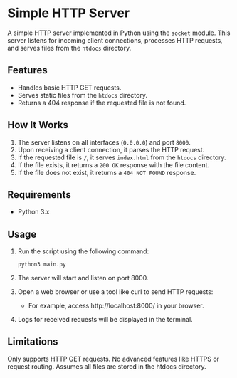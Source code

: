 # Simple HTTP Server  

A simple HTTP server implemented in Python using the `socket` module. This server listens for incoming client connections, processes HTTP requests, and serves files from the `htdocs` directory.  

## Features  

- Handles basic HTTP GET requests.  
- Serves static files from the `htdocs` directory.  
- Returns a 404 response if the requested file is not found.  

## How It Works  

1. The server listens on all interfaces (`0.0.0.0`) and port `8000`.  
2. Upon receiving a client connection, it parses the HTTP request.  
3. If the requested file is `/`, it serves `index.html` from the `htdocs` directory.  
4. If the file exists, it returns a `200 OK` response with the file content.  
5. If the file does not exist, it returns a `404 NOT FOUND` response.  


## Requirements  

- Python 3.x  

## Usage  

1. Run the script using the following command:  

   ```bash
   python3 main.py
   ```
2. The server will start and listen on port 8000.

3. Open a web browser or use a tool like curl to send HTTP requests:
   - For example, access http://localhost:8000/ in your browser.
     
4. Logs for received requests will be displayed in the terminal.

## Limitations
Only supports HTTP GET requests.
No advanced features like HTTPS or request routing.
Assumes all files are stored in the htdocs directory.
